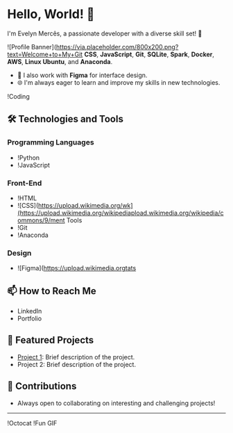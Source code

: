 # Hello, World! 👋

I'm Evelyn Mercês, a passionate developer with a diverse skill set! 🌱

![Profile Banner](https://via.placeholder.com/800x200.png?text=Welcome+to+My+Git **CSS**, **JavaScript**, **Git**, **SQLite**, **Spark**, **Docker**, **AWS**, **Linux Ubuntu**, and **Anaconda**.
- 🎨 I also work with **Figma** for interface design.
- 🌐 I'm always eager to learn and improve my skills in new technologies.

!Coding

## 🛠️ Technologies and Tools

### Programming Languages
- !Python
- !JavaScript

### Front-End
- !HTML
- ![CSS](https://upload.wikimedia.org/wk](https://upload.wikimedia.org/wikipediapload.wikimedia.org/wikipedia/commons/9/ment Tools
- !Git
- !Anaconda

### Design
- ![Figma](https://upload.wikimedia.orgtats

## 📫 How to Reach Me

- LinkedIn
- Portfolio

## 🌟 Featured Projects

- [Project 1](https://github.com/YourUsername/Project1): Brief description of the project.
- Project 2: Brief description of the project.

## 🎉 Contributions

- Always open to collaborating on interesting and challenging projects!

---

!Octocat
!Fun GIF


